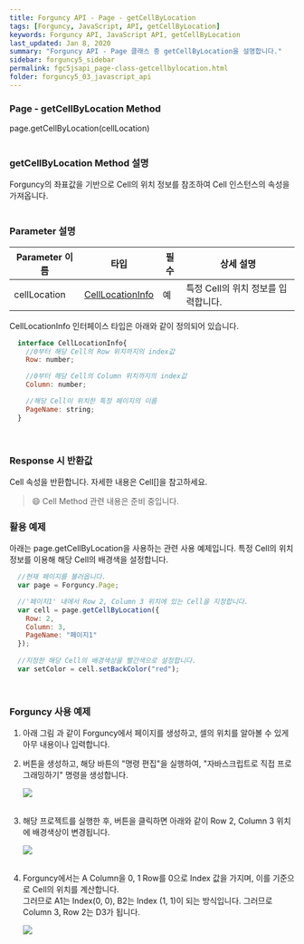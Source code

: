 ```yaml
---
title: Forguncy API - Page - getCellByLocation
tags: [Forguncy, JavaScript, API, getCellByLocation]
keywords: Forguncy API, JavaScript API, getCellByLocation
last_updated: Jan 8, 2020
summary: "Forguncy API - Page 클래스 중 getCellByLocation을 설명합니다."
sidebar: forguncy5_sidebar
permalink: fgc5jsapi_page-class-getcellbylocation.html
folder: forguncy5_03_javascript_api
---
```


### Page - getCellByLocation Method
page.getCellByLocation(cellLocation)
<br /><br />

### getCellByLocation Method 설명
Forguncy의 좌표값을 기반으로 Cell의 위치 정보를 참조하여 Cell 인스턴스의 속성을 가져옵니다.
<br /><br />

### Parameter 설명

| Parameter 이름 | 타입 | 필수 | 상세 설명 |
| --- | --- | --- | --- |
| cellLocation | [CellLocationInfo]() | 예 | 특정 Cell의 위치 정보를 입력합니다. |

CellLocationInfo 인터페이스 타입은 아래와 같이 정의되어 있습니다.

~~~javascript
  interface CellLocationInfo{
    //0부터 해당 Cell의 Row 위치까지의 index값
    Row: number;

    //0부터 해당 Cell의 Column 위치까지의 index값
    Column: number;

    //해당 Cell이 위치한 특정 페이지의 이름
    PageName: string;
  }
~~~

<br />

### Response 시 반환값
Cell 속성을 반환합니다. 자세한 내용은 Cell[]을 참고하세요.

> 😄 Cell Method 관련 내용은 준비 중입니다.

<!-- <br /><br /> 위 memo를 삭제할 때 comment 제거 -->

### 활용 예제
아래는 page.getCellByLocation을 사용하는 관련 사용 예제입니다. 특정 Cell의 위치 정보를 이용해 해당 Cell의 배경색을 설정합니다.
<br />

~~~javascript
  //현재 페이지를 불러옵니다.
  var page = Forguncy.Page;

  //'페이지1' 내에서 Row 2, Column 3 위치에 있는 Cell을 지정합니다.
  var cell = page.getCellByLocation({
    Row: 2,
    Column: 3,
    PageName: "페이지1"
  });
  
  //지정한 해당 Cell의 배경색상을 빨간색으로 설정합니다.
  var setColor = cell.setBackColor("red");
~~~

<br />

### Forguncy 사용 예제

1. 아래 그림 과 같이 Forguncy에서 페이지를 생성하고, 셀의 위치를 알아볼 수 있게 아무 내용이나 입력합니다.

2. 버튼을 생성하고, 해당 바튼의 "명령 편집"을 실행하여, "자바스크립트로 직접 프로그래밍하기" 명령을 생성합니다.

    ![]({{site.url}}/images/forguncy5/ex-ss_page-getcellbylocation01.png)
    <br /><br />
    
3. 해당 프로젝트를 실행한 후, 버튼을 클릭하면 아래와 같이 Row 2, Column 3 위치에 배경색상이 변경됩니다.
    
    ![]({{site.url}}/images/forguncy5/ex-ss_page-getcellbylocation02.png)
    <br /><br />

4. Forguncy에서는 A Column을 0, 1 Row를 0으로 Index 값을 가지며, 이를 기준으로 Cell의 위치를 계산합니다.<br />
    그러므로 A1는 Index(0, 0), B2는 Index (1, 1)이 되는 방식입니다. 그러므로 Column 3, Row 2는 D3가 됩니다.

    ![]({{site.url}}/images/forguncy5/ex-ss_page-getcellbylocation03.png)

<br /><br />